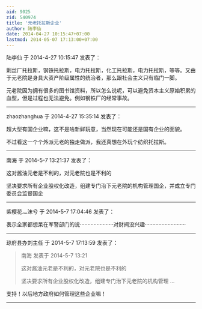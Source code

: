 ```yaml
---
aid: 9025
zid: 540974
title: '元老托拉斯企业'
author: 陆李仙
date: 2014-04-27 10:15:47+07:00
lastmod: 2014-05-07 17:13:00+07:00
---
```


陆李仙 于 2014-4-27 10:15:47 发表了：

剿丝厂托拉斯，钢铁托拉斯，电力托拉斯，化工托拉斯，电力托拉斯，等等。又由于元老院是身具大资产阶级属性的统治者，那么跟社会主义只有临门一脚。

元老院因为拥有很多的图书馆资料，所以怎么说呢，可以避免资本主义原始积累的血型，但是过程也无法避免。例如钢铁厂的经常事故。

---------

zhaozhanghua 于 2014-4-27 15:35:14 发表了：

超大型有国企业嘛，这不是啥新鲜玩意，当然现在可能还是国有企业的面貌。

不过看这一个个外派元老的独走做派，我还真想在外玩个纺织托拉斯。

---------

南海 于 2014-5-7 13:21:37 发表了：

这对酱油元老是不利的，对元老院也是不利的

坚决要求所有企业股权化改造，组建专门治下元老院的机构管理国企，并成立专门委员会监督国企

---------

紫樱花灬沫兮 于 2014-5-7 17:04:46 发表了：

表示全家都想呆在军警部门的说······················对财阀没兴趣···························

---------

琼府县办刘主任 于 2014-5-7 17:13:59 发表了：

> 南海 发表于 2014-5-7 13:21
> 
> 这对酱油元老是不利的，对元老院也是不利的
> 
> 坚决要求所有企业股权化改造，组建专门治下元老院的机构管理 ...



支持！以后地方政府如何管理这些企业嘛！

---------

